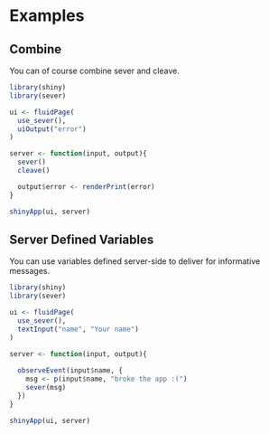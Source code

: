 # Examples

## Combine

You can of course combine sever and cleave.

```r
library(shiny)
library(sever)

ui <- fluidPage(
  use_sever(),
  uiOutput("error")
)

server <- function(input, output){
  sever()
  cleave()

  output$error <- renderPrint(error)
}

shinyApp(ui, server)
```

## Server Defined Variables

You can use variables defined server-side to deliver for informative messages.

```r
library(shiny)
library(sever)

ui <- fluidPage(
  use_sever(),
  textInput("name", "Your name")
)

server <- function(input, output){
  
  observeEvent(input$name, {
    msg <- p(input$name, "broke the app :(")
    sever(msg)
  })
}

shinyApp(ui, server)
```
